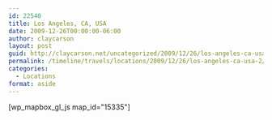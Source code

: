 ```yaml
---
id: 22540
title: Los Angeles, CA, USA
date: 2009-12-26T00:00:00-06:00
author: claycarson
layout: post
guid: http://claycarson.net/uncategorized/2009/12/26/los-angeles-ca-usa-2/
permalink: /timeline/travels/locations/2009/12/26/los-angeles-ca-usa-2/
categories:
  - Locations
format: aside
---
```

<div class="media-details"></div>

[wp_mapbox_gl_js map_id="15335"]
